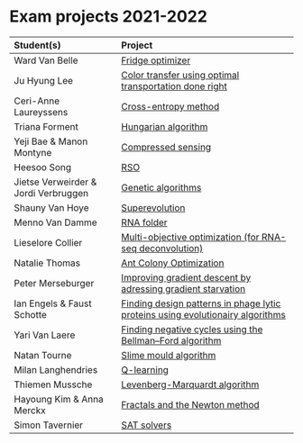 # Exam projects 2021-2022

| Student(s) | Project |
|:---|:---|
| Ward Van Belle | [Fridge optimizer](fridgeNotebook.jl.html) | 
|Ju Hyung Lee|[Color transfer using optimal transportation done right](colortransfer.html)|
| Ceri-Anne Laureyssens | [Cross-entropy method](crossentropy.jl.html) |
| Triana Forment | [Hungarian algorithm](Hungarian_algorithm.html) |
|Yeji Bae & Manon Montyne | [Compressed sensing](compressedsensing.jl.html) |
|Heesoo Song | [RSO](RSO.jl.html) |
|Jietse Verweirder & Jordi Verbruggen | [Genetic algorithms](geneticalgorithms.jl.html) |
| Shauny Van Hoye | [Superevolution](SuperEvolution.jl.html) | 
|Menno Van Damme | [RNA folder](RNAfolder.jl.html) |
|Lieselore Collier | [Multi-objective optimization (for RNA-seq deconvolution)](MOO.jl.html)|
|Natalie Thomas| [Ant Colony Optimization](antcolony.jl.html) |
| Peter Merseburger | [Improving gradient descent by adressing gradient starvation](gradientstarvation.jl.html)|
| Ian Engels & Faust Schotte | [Finding design patterns in phage lytic proteins using evolutionairy algorithms](Pattern_Detection_Engels_Ian_Schotte_Faust.jl.html) |
| Yari Van Laere | [Finding negative cycles using the Bellman–Ford algorithm](negative_cycles_yari_van_laere.jl.html) |
| Natan Tourne | [Slime mould algorithm](SMA.jl.html)|
| Milan Langhendries | [Q-learning](Qlearningfinal.jl.html) |
| Thiemen Mussche | [Levenberg-Marquardt algorithm](LevenbergMarquardt.jl.html)
| Hayoung Kim & Anna Merckx | [Fractals and the Newton method](NewtonFractals.jl.html) |
| Simon Tavernier | [SAT solvers](SATsolver.html) |
